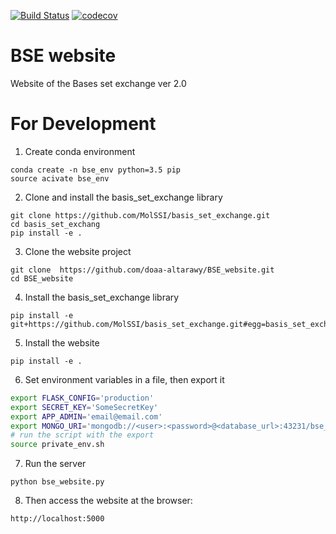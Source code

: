 [![Build Status](https://travis-ci.org/doaa-altarawy/BSE_website.svg?branch=master)](https://travis-ci.org/doaa-altarawy/BSE_website)
[![codecov](https://codecov.io/gh/doaa-altarawy/BSE_website/branch/master/graph/badge.svg)](https://codecov.io/gh/doaa-altarawy/BSE_website)

# BSE website
Website of the Bases set exchange ver 2.0

# For Development


1. Create conda environment
```
conda create -n bse_env python=3.5 pip
source acivate bse_env
```

2. Clone and install the basis_set_exchange library
```
git clone https://github.com/MolSSI/basis_set_exchange.git
cd basis_set_exchang
pip install -e .
```

3. Clone the website project
```
git clone  https://github.com/doaa-altarawy/BSE_website.git
cd BSE_website
```

4. Install the basis_set_exchange library
```
pip install -e git+https://github.com/MolSSI/basis_set_exchange.git#egg=basis_set_exchange
```

5. Install the website
```
pip install -e .
```

6. Set environment variables in a file, then export it
```bash
export FLASK_CONFIG='production'
export SECRET_KEY='SomeSecretKey'
export APP_ADMIN='email@email.com'
export MONGO_URI='mongodb://<user>:<password>@<database_url>:43231/bse_logging'
# run the script with the export
source private_env.sh
```


7. Run the server
```
python bse_website.py
```

8. Then access the website at the browser:
```
http://localhost:5000
```

